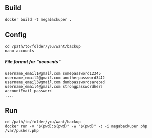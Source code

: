 ## Build

    docker build -t megabackuper .

## Config
    cd /path/to/folder/you/want/backup
    nano accounts

##### File format for "accounts"

    username_email1@gmail.com somepassword12345
    username_email2@gmail.com anotherpassword3442
    username_email3@gmail.com dumbpasswordsarebad
    username_email4@gmail.com strongpasswordhere
    accountEmail password
    ....

## Run

    cd /path/to/folder/you/want/backup
    docker run -v "$(pwd):$(pwd)" -w "$(pwd)" -t -i megabackuper php /var/pusher.php
